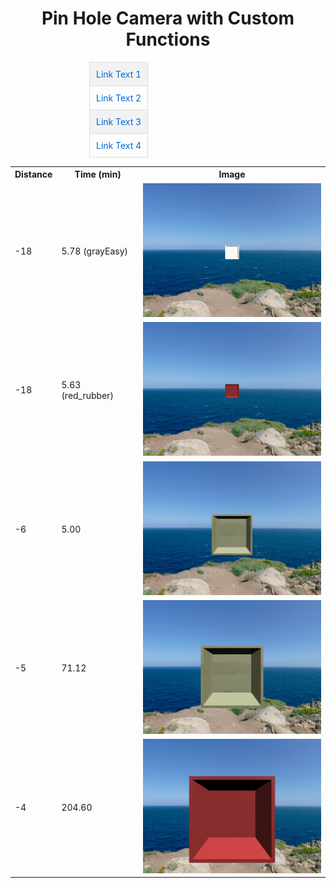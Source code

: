 <h1 align="center">Pin Hole Camera with Custom Functions</h1>

<table align="center" style="border-collapse: collapse; width: 50%; margin: 0 auto;">
  <tr style="background-color: #f2f2f2;">
    <td align="center" style="padding: 10px; border: 1px solid #ddd;"><a href="https://example.com/link1" style="text-decoration: none; color: #0366d6;">Link Text 1</a></td>
  </tr>
  <tr>
    <td align="center" style="padding: 10px; border: 1px solid #ddd;"><a href="https://example.com/link2" style="text-decoration: none; color: #0366d6;">Link Text 2</a></td>
  </tr>
  <tr style="background-color: #f2f2f2;">
    <td align="center" style="padding: 10px; border: 1px solid #ddd;"><a href="https://example.com/link3" style="text-decoration: none; color: #0366d6;">Link Text 3</a></td>
  </tr>
  <tr>
    <td align="center" style="padding: 10px; border: 1px solid #ddd;"><a href="https://example.com/link4" style="text-decoration: none; color: #0366d6;">Link Text 4</a></td>
  </tr>
</table>


<table align="center">
  <tr>
    <th>Distance</th>
    <th>Time (min)</th>
    <th>Image</th>
  </tr>
  <tr>
    <td>-18</td>
    <td>5.78 (grayEasy)</td>
    <td><img src="https://github.com/moezdurrani/pinHoleCameraCustom/blob/main/images/18gray.png" alt="gray cube"></td>
  </tr>
  <tr>
    <td>-18</td>
    <td>5.63 (red_rubber)</td>
    <td><img src="https://github.com/moezdurrani/pinHoleCameraCustom/blob/main/images/18red.png" alt="red cube"></td>
  </tr>
  <tr>
    <td>-6</td>
    <td>5.00</td>
    <td><img src="https://github.com/moezdurrani/pinHoleCameraCustom/blob/main/images/6gray.png" alt="beige cube"></td>
  </tr>
  <tr>
    <td>-5</td>
    <td>71.12</td>
    <td><img src="https://github.com/moezdurrani/pinHoleCameraCustom/blob/main/images/5gray.png" alt="beige cube with shadow"></td>
  </tr>
  <tr>
    <td>-4</td>
    <td>204.60</td>
    <td><img src="https://github.com/moezdurrani/pinHoleCameraCustom/blob/main/images/4gray.png" alt="beige cube"></td>
  </tr>
</table>

